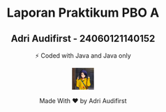 <div align="center">
  <h1>Laporan Praktikum PBO A</h1>
  <h2>Adri Audifirst - 24060121140152</h2>
  <p>⚡ Coded with Java and Java only</p>
  <img src="https://github.com/hanyaseorangpelajar/assets/blob/56b8b2faeec0fb3bdc98f8ed13c88b7a3472d7a5/icon.jpg" width="10%" height="auto">
  <p>Made With &#x2764; by Adri Audifirst</p>
</div>

